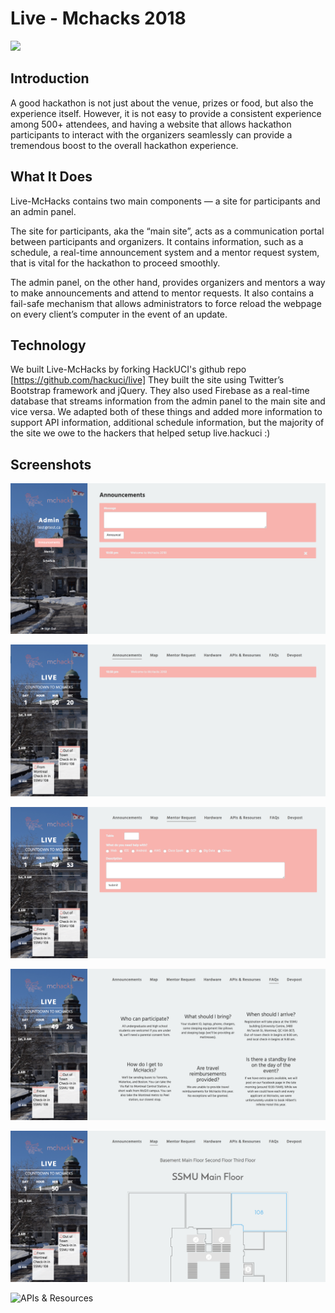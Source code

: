 # Live - Mchacks 2018
![](images/mchackLong.png)

## Introduction
A good hackathon is not just about the venue, prizes or food, but also the experience itself. However, it is not easy to provide a consistent experience among 500+ attendees, and having a website that allows hackathon participants to interact with the organizers seamlessly can provide a tremendous boost to the overall hackathon experience.

## What It Does
Live-McHacks contains two main components — a site for participants and an admin panel.

The site for participants, aka the “main site”, acts as a communication portal between participants and organizers. It contains information, such as a schedule, a real-time announcement system and a mentor request system, that is vital for the hackathon to proceed smoothly.

The admin panel, on the other hand, provides organizers and mentors a way to make announcements and attend to mentor requests. It also contains a fail-safe mechanism that allows administrators to force reload the webpage on every client’s computer in the event of an update.

## Technology
We built Live-McHacks by forking HackUCI's github repo [https://github.com/hackuci/live] They built the site using Twitter’s Bootstrap framework and jQuery. They also used Firebase as a real-time database that streams information from the admin panel to the main site and vice versa. We adapted both of these things and added more information to support API information, additional schedule information, but the majority of the site we owe to the hackers that helped setup live.hackuci :)

## Screenshots
![Admin Panel](images/readmePics/admin.png)

![Home Page](images/readmePics/announcements.png)

![Mentor Request Page](images/readmePics/mentorrequest.png)

![FAQs](images/readmePics/faqs.png)

![Map](images/readmePics/maps.png)

![APIs & Resources](images/readmePics/apis&resources.png)